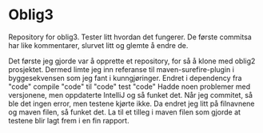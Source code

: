 # Oblig3
Repository for oblig3.
Tester litt hvordan det fungerer.
De første commitsa har like kommentarer, slurvet litt og glemte å endre de.

Det første jeg gjorde var å opprette et repository, for så å klone med oblig2 prosjektet.
Dermed limte jeg inn referanse til maven-surefire-plugin i byggesekvensen som jeg fant i kunngjøringer.
Endret i dependency fra "code" compile "code" til  "code" test "code"
Hadde noen problemer med versjonene, men oppdaterte IntelliJ og så funket det.
Når jeg commitet, så ble det ingen error, men testene kjørte ikke. Da endret jeg litt på filnavnene og maven filen, så funket det.
La til et tilleg i maven filen som gjorde at testene blir lagt frem i en fin rapport.


